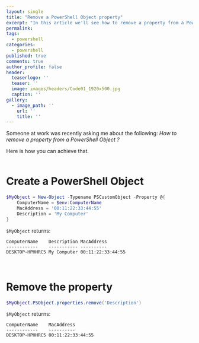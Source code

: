 ```yaml
---
layout: single
title: "Remove a PowerShell Object property"
excerpt: "In this article we'll see how to remove a property from a Powershell Object"
permalink:
tags: 
  - powershell
categories:
  - powershell
published: true
comments: true
author_profile: false
header:
  teaserlogo: ''
  teaser: ''
  image: images/headers/Code01_1920x500.jpg
  caption: ''
gallery:
  - image_path: ''
    url: ''
    title: ''
---
```


Someone at work was recently asking me about the following: <i>How to remove a property from a PowerShell Object ?</i>

Here is how you can achieve that.
<br><br>
# Create a PowerShell Object
```powershell
$MyObject = New-Object -Typename PSCustomObject -Property @{
    ComputerName = $env:ComputerName
    MacAddress = '00:11:22:33:44:55'
    Description = 'My Computer'
}
```

`$MyObject` returns:

```
ComputerName    Description MacAddress
------------    ----------- ----------
DESKTOP-HPHHRC5 My Computer 00:11:22:33:44:55
```
<br>

# Remove the property

```powershell
$MyObject.PSObject.properties.remove('Description')
```

`$MyObject` returns:

```
ComputerName    MacAddress
------------    ----------
DESKTOP-HPHHRC5 00:11:22:33:44:55
```
